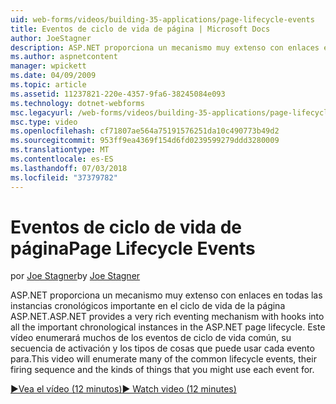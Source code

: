 ```yaml
---
uid: web-forms/videos/building-35-applications/page-lifecycle-events
title: Eventos de ciclo de vida de página | Microsoft Docs
author: JoeStagner
description: ASP.NET proporciona un mecanismo muy extenso con enlaces en todas las instancias cronológicos importante en el ciclo de vida de la página ASP.NET. Este vídeo le enum...
ms.author: aspnetcontent
manager: wpickett
ms.date: 04/09/2009
ms.topic: article
ms.assetid: 11237821-220e-4357-9fa6-38245084e093
ms.technology: dotnet-webforms
msc.legacyurl: /web-forms/videos/building-35-applications/page-lifecycle-events
msc.type: video
ms.openlocfilehash: cf71807ae564a75191576251da10c490773b49d2
ms.sourcegitcommit: 953ff9ea4369f154d6fd0239599279ddd3280009
ms.translationtype: MT
ms.contentlocale: es-ES
ms.lasthandoff: 07/03/2018
ms.locfileid: "37379782"
---
```

<a name="page-lifecycle-events"></a><span data-ttu-id="a6f7e-104">Eventos de ciclo de vida de página</span><span class="sxs-lookup"><span data-stu-id="a6f7e-104">Page Lifecycle Events</span></span>
====================
<span data-ttu-id="a6f7e-105">por [Joe Stagner](https://github.com/JoeStagner)</span><span class="sxs-lookup"><span data-stu-id="a6f7e-105">by [Joe Stagner](https://github.com/JoeStagner)</span></span>

<span data-ttu-id="a6f7e-106">ASP.NET proporciona un mecanismo muy extenso con enlaces en todas las instancias cronológicos importante en el ciclo de vida de la página ASP.NET.</span><span class="sxs-lookup"><span data-stu-id="a6f7e-106">ASP.NET provides a very rich eventing mechanism with hooks into all the important chronological instances in the ASP.NET page lifecycle.</span></span> <span data-ttu-id="a6f7e-107">Este vídeo enumerará muchos de los eventos de ciclo de vida común, su secuencia de activación y los tipos de cosas que puede usar cada evento para.</span><span class="sxs-lookup"><span data-stu-id="a6f7e-107">This video will enumerate many of the common lifecycle events, their firing sequence and the kinds of things that you might use each event for.</span></span>

[<span data-ttu-id="a6f7e-108">&#9654;Vea el vídeo (12 minutos)</span><span class="sxs-lookup"><span data-stu-id="a6f7e-108">&#9654; Watch video (12 minutes)</span></span>](https://channel9.msdn.com/Blogs/ASP-NET-Site-Videos/page-lifecycle-events)
